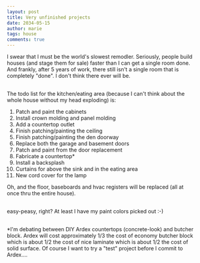 ```yaml
---
layout: post
title: Very unfinished projects
date: 2034-05-15
author: marie
tags: house
comments: true
---
```


I swear that I must be the world's slowest remodler. Seriously, people build houses
(and stage them for sale) faster than I can get a single room done. And frankly,
after 5 years of work, there still isn't a single room that is completely "done". I don't think there ever will be.  <br><br>

The todo list for the kitchen/eating area (because I can't think about the whole 
house without my head exploding) is:

<ol>
<li>Patch and paint the cabinets</li>
<li>Install crown molding and panel molding</li>
<li>Add a countertop outlet</li>
<li>Finish patching/painting the ceiling</li>
<li>Finish patching/painting the den doorway</li>
<li>Replace both the garage and basement doors</li>
<li>Patch and paint from the door replacement</li>
<li>Fabricate a countertop*</li>
<li>Install a backsplash</li>
<li>Curtains for above the sink and in the eating area</li>
<li>New cord cover for the lamp</li>
</ol>

Oh, and the floor, baseboards and hvac registers will be replaced (all at once thru the  entire house). <br><br>

easy-peasy, right? At least I have my paint colors picked out :-)<br><br>

*I'm debating between DIY Ardex countertops (concrete-look) and butcher block. 
Ardex will cost approximately 1/3 the cost of economy butcher block which is about 1/2 the cost of nice laminate which is about 1/2 the cost of solid surface. Of course 
I want to try a "test" project before I commit to Ardex....


